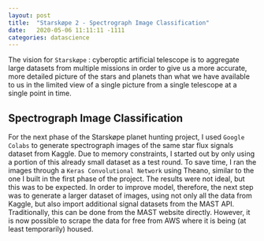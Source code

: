 ```yaml
---
layout: post
title:  "Starskøpe 2 - Spectrograph Image Classification"
date:   2020-05-06 11:11:11 -1111
categories: datascience
---
```


The vision for `Starskøpe` : cyberoptic artificial telescope is to aggregate large datasets from multiple missions in order to give us a more accurate, more detailed picture of the stars and planets than what we have available to us in the limited view of a single picture from a single telescope at a single point in time.

## Spectrograph Image Classification

For the next phase of the Starskøpe planet hunting project, I used `Google Colabs` to generate spectrograph images of the same star flux signals dataset from Kaggle. Due to memory constraints, I started out by only using a portion of this already small dataset as a test round. To save time, I ran the images through a `Keras Convolutional Network` using Theano, similar to the one I built in the first phase of the project. The results were not ideal, but this was to be expected. In order to improve model, therefore, the next step was to generate a larger dataset of images, using not only all the data from Kaggle, but also import additional signal datasets from the MAST API. Traditionally, this can be done from the MAST website directly. However, it is now possible to scrape the data for free from AWS where it is being (at least temporarily) housed. 

